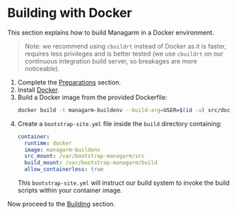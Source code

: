 # Building with Docker

This section explains how to build Managarm in a Docker environment.

> Note: we recommend using `cbuildrt` instead of Docker as it is faster, requires less privileges and is better tested
(we use `cbuildrt` on our continuous integration build server, so breakages are more noticeable).

1.  Complete the [Preparations](index.md#preparations) section.
1.  Install [Docker](https://docs.docker.com/get-docker/).
1.  Build a Docker image from the provided Dockerfile:
    ```bash
    docker build -t managarm-buildenv --build-arg=USER=$(id -u) src/docker
    ```
1.  Create a `bootstrap-site.yml` file inside the `build` directory containing:
    ```yml
    container:
      runtime: docker
      image: managarm-buildenv
      src_mount: /var/bootstrap-managarm/src
      build_mount: /var/bootstrap-managarm/build
      allow_containerless: true
    ```
    This `bootstrap-site.yml` will instruct our build system to invoke the build scripts within your container image.

Now proceed to the [Building](index.md#building) section.
